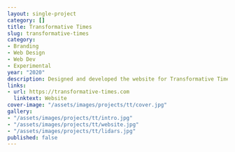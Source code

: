 ```yaml
---
layout: single-project
category: []
title: Transformative Times
slug: transformative-times
category:
- Branding
- Web Design
- Web Dev
- Experimental
year: "2020"
description: Designed and developed the website for Transformative Times, a With Company spinoff that aims to study and explore how interconnected systems are shaping and changing our ways of living.
links:
- url: https://transformative-times.com 
  linktext: Website
cover-image: "/assets/images/projects/tt/cover.jpg"
gallery:
- "/assets/images/projects/tt/intro.jpg"
- "/assets/images/projects/tt/website.jpg"
- "/assets/images/projects/tt/lidars.jpg"
published: false
---
```

